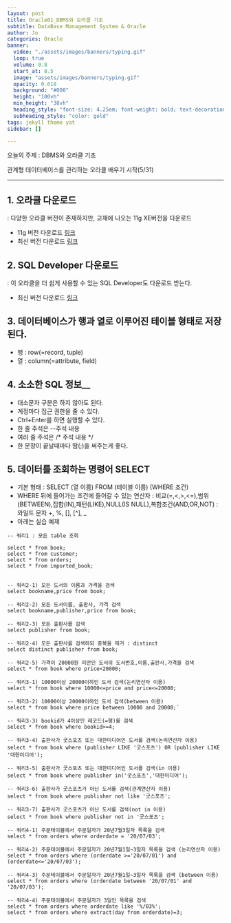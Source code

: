 ```yaml
---
layout: post
title: Oracle01_DBMS와 오라클 기초
subtitle: DataBase Management System & Oracle
author: Jo
categories: Oracle
banner:
  video: "./assets/images/banners/typing.gif"
  loop: true
  volume: 0.8
  start_at: 8.5
  image: "assets/images/banners/typing.gif"
  opacity: 0.618
  background: "#000"
  height: "100vh"
  min_height: "38vh"
  heading_style: "font-size: 4.25em; font-weight: bold; text-decoration: underline"
  subheading_style: "color: gold"
tags: jekyll theme yat
sidebar: []

---
```


오늘의 주제 : DBMS와 오라클 기초 <br>

관계형 데이터베이스를 관리하는 오라클 배우기 시작(5/31) <br/>
 * * *

## 1. 오라클 다운로드
: 다양한 오라클 버전이 존재하지만, 교재에 나오는 11g XE버전을 다운로드
  - 11g 버전 다운로드 [링크](https://www.oracle.com/database/technologies/xe-prior-release-downloads.html) <br/>
  - 최신 버전 다운로드 [링크](https://www.oracle.com/kr/database/technologies/xe-downloads.html) <br/>

## 2. SQL Developer 다운로드
 : 이 오라클을 더 쉽게 사용할 수 있는 SQL Developer도 다운로드 받는다.
  - 최신 버전 다운로드 [링크](https://www.oracle.com/database/sqldeveloper/technologies/download/) <br/>

## 3. 데이터베이스가 행과 열로 이루어진 테이블 형태로 저장된다.
  - 행 : row(=record, tuple) <br/>
  - 열 : column(=attribute, field) <br/>
 
## 4. 소소한 SQL 정보__
   - 대소문자 구분은 하지 않아도 된다. 
   - 계정마다 접근 권한을 줄 수 있다. 
   - Ctrl+Enter를 하면 실행할 수 있다.
   - 한 줄 주석은 --주석 내용
   - 여러 줄 주석은 /* 주석 내용 */
   - 한 문장이 끝날때마다 땀(;)을 써주는게 좋다.
 
## 5. 데이터를 조회하는 명령어 SELECT
   - 기본 형태 :  SELECT (열 이름) FROM (테이블 이름) (WHERE 조건)
   - WHERE 뒤에 들어가는 조건에 들어갈 수 있는 연산자
      : 비교(=,<,>,<=),범위(BETWEEN),집합(IN),패턴(LIKE),NULL(IS NULL),복합조건(AND,OR,NOT)
      : 와일드 문자 +, %, [], [^], _
   - 아래는 실습 예제

```oracle
-- 쿼리1 : 모든 table 조회

select * from book;
select * from customer;
select * from orders;
select * from imported_book;


-- 쿼리2-1) 모든 도서의 이름과 가격을 검색
select bookname,price from book;

-- 쿼리2-2) 모든 도서이름, 출판사, 가격 검색
select bookname,publisher,price from book;

-- 쿼리2-3) 모든 출판사를 검색 
select publisher from book;

-- 쿼리2-4) 모든 출판사를 검색하되 중복을 제거 : distinct
select distinct publisher from book;

-- 쿼리2-5) 가격이 20000원 미만인 도서의 도서번호,이름,출판사,가격을 검색
select * from book where price<20000;

-- 쿼리3-1) 10000이상 20000이하인 도서 검색(논리연산자 이용)
select * from book where 10000<=price and price<=20000;

-- 쿼리3-2) 10000이상 20000이하인 도서 검색(between 이용)
select * from book where price between 10000 and 20000;`

-- 쿼리3-3) bookid가 4이상인 레코드(=행)를 검색
select * from book where bookid>=4;

-- 쿼리3-4) 출판사가 굿스포츠 또는 대한미디어인 도서를 검색(논리연산자 이용)
select * from book where (publisher LIKE '굿스포츠') OR (publisher LIKE '대한미디어');

-- 쿼리3-5) 출판사가 굿스포츠 또는 대한미디어인 도서를 검색(in 이용)
select * from book where publisher in('굿스포츠','대한미디어');

-- 쿼리3-6) 출판사가 굿스포츠가 아닌 도서를 검색(관계연산자 이용) 
select * from book where publisher not like '굿스포츠';

-- 쿼리3-7) 출판사가 굿스포츠가 아닌 도서를 검색(not in 이용) 
select * from book where publisher not in '굿스포츠';

-- 쿼리4-1) 주문테이블에서 주문일자가 20년7월3일자 목록을 검색
select * from orders where orderdate = '20/07/03';

-- 쿼리4-2) 주문테이블에서 주문일자가 20년7월1일~3일자 목록을 검색 (논리연산자 이용)
select * from orders where (orderdate >='20/07/01') and (orderdate<='20/07/03');

-- 쿼리4-3) 주문테이블에서 주문일자가 20년7월1일~3일자 목록을 검색 (between 이용)
select * from orders where (orderdate between '20/07/01' and '20/07/03');

-- 쿼리4-4) 주문테이블에서 주문일자가 3일인 목록을 검색
select * from orders where orderdate like '%/03%';
select * from orders where extract(day from orderdate)=3;

```
